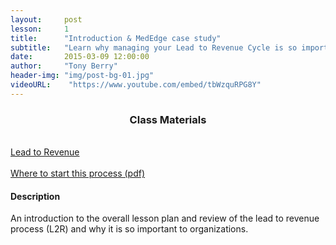 ```yaml
---
layout:     post
lesson: 	1
title:      "Introduction & MedEdge case study"
subtitle:   "Learn why managing your Lead to Revenue Cycle is so important"
date:       2015-03-09 12:00:00
author:     "Tony Berry"
header-img: "img/post-bg-01.jpg"
videoURL:    "https://www.youtube.com/embed/tbWzquRPG8Y"
---
```


<section class="materials">
<h3 style="text-align:center;">Class Materials</h3>

<br>
<a href="#">Lead to Revenue </a>
<br>
<br>
<a href="#">Where to start this process (pdf)</a>


</section>

<h4>Description</h4>

<p>An introduction to the overall lesson plan and review of the lead to revenue process (L2R) and why it is so important to organizations.</p>



